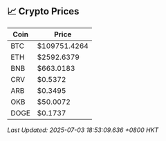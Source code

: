 ## 📈 Crypto Prices

| Coin | Price |
| ---- | ----- |
| BTC | $109751.4264 |
| ETH | $2592.6379 |
| BNB | $663.0183 |
| CRV | $0.5372 |
| ARB | $0.3495 |
| OKB | $50.0072 |
| DOGE | $0.1737 |

_Last Updated: 2025-07-03 18:53:09.636 +0800 HKT_